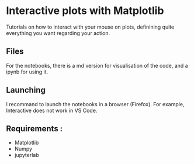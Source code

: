 # Interactive plots with Matplotlib

Tutorials on how to interact with your mouse on plots, definining quite everything you want regarding your action.

## Files
For the notebooks, there is a md version for visualisation of the code, and a ipynb for using it.

## Launching

I recommand to launch the notebooks in a browser (Firefox). For example, Interactive does not work in VS Code.

## Requirements :
- Matplotlib
- Numpy
- jupyterlab